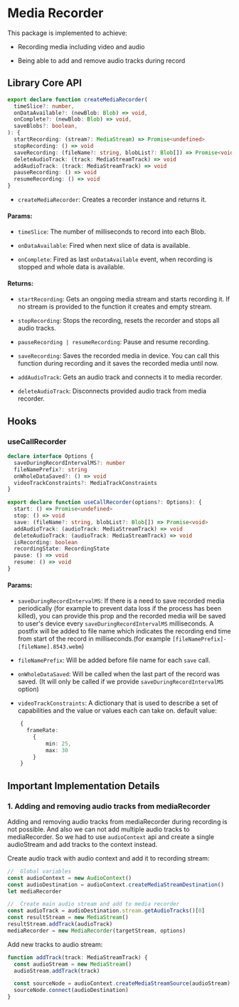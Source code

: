 # Media Recorder

This package is implemented to achieve:

- Recording media including video and audio

- Being able to add and remove audio tracks during record

## Library Core API

```ts
export declare function createMediaRecorder(
  timeSlice?: number,
  onDataAvailable?: (newBlob: Blob) => void,
  onComplete?: (newBlob: Blob) => void,
  saveBlobs?: boolean,
): {
  startRecording: (stream?: MediaStream) => Promise<undefined>
  stopRecording: () => void
  saveRecording: (fileName?: string, blobList?: Blob[]) => Promise<void>
  deleteAudioTrack: (track: MediaStreamTrack) => void
  addAudioTrack: (track: MediaStreamTrack) => void
  pauseRecording: () => void
  resumeRecording: () => void
}
```

- `createMediaRecorder`: Creates a recorder instance and returns it.

#### Params:

- `timeSlice`: The number of milliseconds to record into each Blob.

- `onDataAvailable`: Fired when next slice of data is available.

- `onComplete`: Fired as last `onDataAvailable` event, when recording is stopped and whole data is available.

#### Returns:

- `startRecording`: Gets an ongoing media stream and starts recording it. If no stream is provided to the function it creates and empty stream.

- `stopRecording`: Stops the recording, resets the recorder and stops all audio tracks.

- `pauseRecording | resumeRecording`: Pause and resume recording.

- `saveRecording`: Saves the recorded media in device. You can call this function during recording and it saves the recorded media until now.

- `addAudioTrack`: Gets an audio track and connects it to media recorder.

- `deleteAudioTrack`: Disconnects provided audio track from media recorder.

## Hooks

### useCallRecorder

```ts
declare interface Options {
  saveDuringRecordIntervalMS?: number
  fileNamePrefix?: string
  onWholeDataSaved?: () => void
  videoTrackConstraints?: MediaTrackConstraints
}

export declare function useCallRecorder(options?: Options): {
  start: () => Promise<undefined>
  stop: () => void
  save: (fileName?: string, blobList?: Blob[]) => Promise<void>
  addAudioTrack: (audioTrack: MediaStreamTrack) => void
  deleteAudioTrack: (audioTrack: MediaStreamTrack) => void
  isRecording: boolean
  recordingState: RecordingState
  pause: () => void
  resume: () => void
}
```

#### Params:

- `saveDuringRecordIntervalMS`: If there is a need to save recorded media periodically (for example to prevent data loss if the process has been killed), you can provide this prop and the recorded media will be saved to user's device every `saveDuringRecordIntervalMS` milliseconds. A postfix will be added to file name which indicates the recording end time from start of the record in milliseconds.(for example `[fileNamePrefix]-[fileName].8543.webm`)

- `fileNamePrefix`: Will be added before file name for each `save` call.

- `onWholeDataSaved`: Will be called when the last part of the record was saved. (It will only be called if we provide `saveDuringRecordIntervalMS` option)

- `videoTrackConstraints`: A dictionary that is used to describe a set of capabilities and the value or values each can take on.
  default value:

```ts
    {
      frameRate:
        {
            min: 25,
            max: 30
        }
    }
```

## Important Implementation Details

### 1. Adding and removing audio tracks from mediaRecorder

Adding and removing audio tracks from mediaRecorder during recording is not possible. And also we can not add multiple audio tracks to mediaRecorder. So we had to use `audioContext` api and create a single audioStream and add tracks to the context instead.

Create audio track with audio context and add it to recording stream:

```ts
//  Global variables
const audioContext = new AudioContext()
const audioDestination = audioContext.createMediaStreamDestination()
let mediaRecorder

//  Create main audio stream and add to media recorder
const audioTrack = audioDestination.stream.getAudioTracks()[0]
const resultStream = new MediaStream()
resultStream.addTrack(audioTrack)
mediaRecorder = new MediaRecorder(targetStream, options)
```

Add new tracks to audio stream:

```ts
function addTrack(track: MediaStreamTrack) {
  const audioStream = new MediaStream()
  audioStream.addTrack(track)

  const sourceNode = audioContext.createMediaStreamSource(audioStream)
  sourceNode.connect(audioDestination)
}
```
